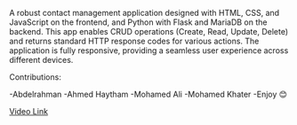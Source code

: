 A robust contact management application designed with HTML, CSS, and JavaScript on the frontend, and Python with Flask and MariaDB on the backend. This app enables CRUD operations (Create, Read, Update, Delete) and returns standard HTTP response codes for various actions. The application is fully responsive, providing a seamless user experience across different devices.

Contributions:

-Abdelrahman
-Ahmed Haytham
-Mohamed Ali
-Mohamed Khater
-Enjoy 😊

[Video Link](https://drive.google.com/file/d/1dUhUtixcN0EqXLvJlbEMwGHU6XAC_NA8/view?usp=drive_link)
